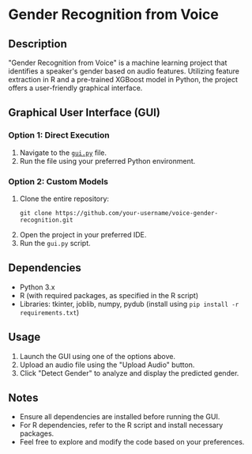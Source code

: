 # Gender Recognition from Voice

## Description
"Gender Recognition from Voice" is a machine learning project that identifies a speaker's gender based on audio features. Utilizing feature extraction in R and a pre-trained XGBoost model in Python, the project offers a user-friendly graphical interface.

## Graphical User Interface (GUI)

### Option 1: Direct Execution
1. Navigate to the [`gui.py`](https://github.com/DeepNets-US/Gender-Recognition-from-Voice/blob/main/gui.py) file.
2. Run the file using your preferred Python environment.

### Option 2: Custom Models
1. Clone the entire repository:
   ```
   git clone https://github.com/your-username/voice-gender-recognition.git
   ```
2. Open the project in your preferred IDE.
3. Run the `gui.py` script.

## Dependencies
- Python 3.x
- R (with required packages, as specified in the R script)
- Libraries: tkinter, joblib, numpy, pydub (install using `pip install -r requirements.txt`)

## Usage
1. Launch the GUI using one of the options above.
2. Upload an audio file using the "Upload Audio" button.
3. Click "Detect Gender" to analyze and display the predicted gender.

## Notes
- Ensure all dependencies are installed before running the GUI.
- For R dependencies, refer to the R script and install necessary packages.
- Feel free to explore and modify the code based on your preferences.
